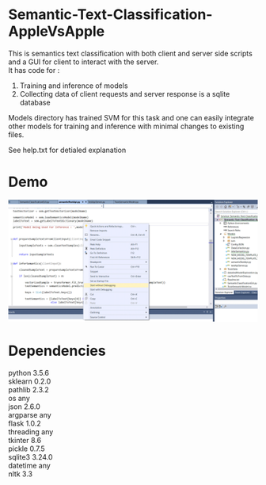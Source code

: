 # Semantic-Text-Classification-AppleVsApple
This is semantics text classification with both client and server side scripts and a GUI for client to interact with the server.  
It has code for :  
1) Training and inference of models  
2) Collecting data of client requests and server response is a sqlite database  
  
Models directory has trained SVM for this task and one can easily integrate other models for training and inference with minimal changes to existing files.  
  
See help.txt for detialed explanation  

# Demo
![](SemanticTextClassification.gif)

# Dependencies
python 			3.5.6  
sklearn 		0.2.0  
pathlib			2.3.2  
os				any  
json			2.6.0  
argparse		any  
flask			1.0.2  
threading		any  
tkinter			8.6  
pickle			0.7.5  
sqlite3			3.24.0  
datetime		any  
nltk			3.3  
